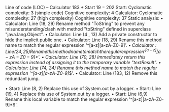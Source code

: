 Line of code (LOC) – Calculator 183 + Start 19 = 202
Start: Cyclomatic complexity: 3 (simple code) Cognitive complexity: 4
Calculator: Cyclomatic complexity: 27 (high complexity) Cognitive complexity: 37
Static analysis: 
•	Calculator: Line (18, 29)  Rename method "ToString" to prevent any misunderstanding/clash with method "toString" defined in superclass "java.lang.Object". 
•	Calculator: Line (4 , 13) Add a private constructor to hide the implicit public one. 
•	Calculator: Line (18, 29)  Rename this method name to match the regular expression '^[a-z][a-zA-Z0-9]*$'. 
•	Calculator: Line (24, 25)  Rename this method name to match the regular expression '^[a-z][a-zA-Z0-9]*$'. 
•	Calculator: Line (70, 28)  Immediately return this expression instead of assigning it to the temporary variable "textResult". 
•	Calculator: Line (74, 24)  Rename this method name to match the regular expression '^[a-z][a-zA-Z0-9]*$'. 
•	Calculator: Line (183, 12)  Remove this redundant jump. 

•	Start: Line (8, 2) Replace this use of System.out by a logger.
•	Start: Line (19, 4) Replace this use of System.out by a logger. 
•	Start: Line (6,9) Rename this local variable to match the regular expression '^[a-z][a-zA-Z0-9]*$'. 
